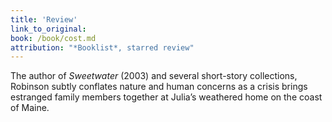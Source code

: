 ```yaml
---
title: 'Review'
link_to_original:
book: /book/cost.md
attribution: "*Booklist*, starred review"
---
```

The author of *Sweetwater* (2003) and several short-story collections, Robinson subtly conflates nature and human concerns as a crisis brings estranged family members together at Julia’s weathered home on the coast of Maine.

